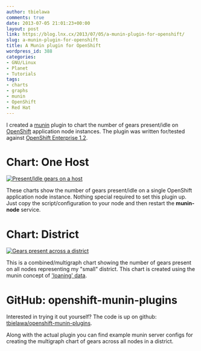 ```yaml
---
author: tbielawa
comments: true
date: 2013-07-05 21:01:23+00:00
layout: post
link: https://blog.lnx.cx/2013/07/05/a-munin-plugin-for-openshift/
slug: a-munin-plugin-for-openshift
title: A Munin plugin for OpenShift
wordpress_id: 388
categories:
- GNU/Linux
- Planet
- Tutorials
tags:
- charts
- graphs
- munin
- OpenShift
- Red Hat
---
```


I created a [munin](http://munin-monitoring.org/) plugin to chart the number of gears present/idle on [OpenShift](https://www.openshift.com/) application node instances. The plugin was written for/tested against [OpenShift Enterprise 1.2](http://www.redhat.com/products/cloud-computing/openshift-enterprise/).


# Chart: One Host


[![Present/Idle gears on a host](http://blog.lnx.cx/wp-content/uploads/2013/07/openshift_gears_present-node01.ose-poc-300x200.png)](http://blog.lnx.cx/wp-content/uploads/2013/07/openshift_gears_present-node01.ose-poc.png)

These charts show the number of gears present/idle on a single OpenShift application node instance. Nothing special required to set this plugin up. Just copy the script/configuration to your node and then restart the **munin-node** service.


# Chart: District


[![Gears present across a district](http://blog.lnx.cx/wp-content/uploads/2013/07/openshift_gears_present-nodes-small.ose-poc-300x190.png)](http://blog.lnx.cx/wp-content/uploads/2013/07/openshift_gears_present-nodes-small.ose-poc.png)

This is a combined/multigraph chart showing the number of gears present on all nodes representing my "small" district. This chart is created using the munin concept of ['loaning' data](http://munin-monitoring.org/wiki/LoaningData).


# GitHub: openshift-munin-plugins


Interested in trying it out yourself? The code is up on github: [tbielawa/openshift-munin-plugins](https://github.com/tbielawa/openshift-munin-plugins).

Along with the actual plugin you can find example munin server configs for creating the multigraph chart of gears across all nodes in a district.

